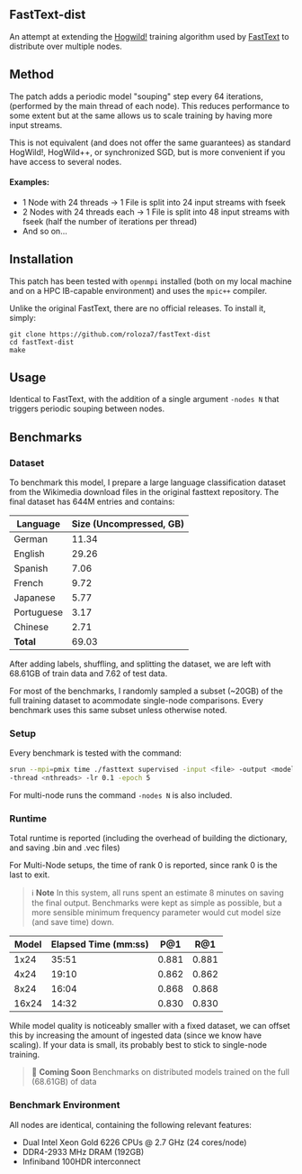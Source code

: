 ## FastText-dist

An attempt at extending the [Hogwild!](https://people.eecs.berkeley.edu/~brecht/papers/hogwildTR.pdf) training algorithm used by [FastText](https://fasttext.cc) to distribute over multiple nodes.

## Method

The patch adds a periodic model "souping" step every 64 iterations, (performed by the main thread of each node). This reduces performance to some extent but at the same allows us to scale training by having more input streams.

This is not equivalent (and does not offer the same guarantees) as standard HogWild!, HogWild++, or synchronized SGD, but is more convenient if you have access to several nodes.

#### Examples:

- 1 Node with 24 threads → 1 File is split into 24 input streams with fseek
- 2 Nodes with 24 threads each → 1 File is split into 48 input streams with fseek (half the number of iterations per thread)
- And so on...

## Installation

This patch has been tested with `openmpi` installed (both on my local machine and on a HPC IB-capable environment) and uses the `mpic++` compiler.

Unlike the original FastText, there are no official releases. To install it, simply:

```
git clone https://github.com/roloza7/fastText-dist
cd fastText-dist
make
```

## Usage

Identical to FastText, with the addition of a single argument `-nodes N` that triggers periodic souping between nodes.

## Benchmarks

### Dataset

To benchmark this model, I prepare a large language classification dataset from the Wikimedia download files in the original fasttext repository. The final dataset has 644M entries and contains:

| Language   | Size (Uncompressed, GB) |
| ---------- | ----------------------- |
| German     | 11.34                   |
| English    | 29.26                   |
| Spanish    | 7.06                    |
| French     | 9.72                    |
| Japanese   | 5.77                    |
| Portuguese | 3.17                    |
| Chinese    | 2.71                    |
| **Total**  | 69.03                   |

After adding labels, shuffling, and splitting the dataset, we are left with 68.61GB of train data and 7.62 of test data.

For most of the benchmarks, I randomly sampled a subset (~20GB) of the full training dataset to acommodate single-node comparisons. Every benchmark uses this same subset unless otherwise noted.



### Setup

Every benchmark is tested with the command:

```bash
srun --mpi=pmix time ./fasttext supervised -input <file> -output <model> \
-thread <nthreads> -lr 0.1 -epoch 5
```

For multi-node runs the command `-nodes N` is also included. 

### Runtime

Total runtime is reported (including the overhead of building the dictionary, and saving .bin and .vec files)

For Multi-Node setups, the time of rank 0 is reported, since rank 0 is the last to exit.

> ℹ️ **Note**
> In this system, all runs spent an estimate 8 minutes on saving the final output. Benchmarks were kept as simple as possible, but a more sensible minimum frequency parameter would cut model size (and save time) down.

| Model | Elapsed Time (mm:ss) | P@1 | R@1 |
| ----- | ---------------- | --------- | ------ |
| 1x24  | 35:51            | 0.881 | 0.881  |
| 4x24  | 19:10    | 0.862 | 0.862  |
| 8x24  | 16:04            | 0.868  | 0.868  |
| 16x24 | 14:32                | 0.830  | 0.830  |

While model quality is noticeably smaller with a fixed dataset, we can offset this by increasing the amount of ingested data (since we know have scaling). If your data is small, its probably best to stick to single-node training.

> 🚧 **Coming Soon**
> Benchmarks on distributed models trained on the full (68.61GB) of data

### Benchmark Environment

All nodes are identical, containing the following relevant features:

- Dual Intel Xeon Gold 6226 CPUs @ 2.7 GHz (24 cores/node)
- DDR4-2933 MHz DRAM (192GB)
- Infiniband 100HDR interconnect
